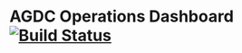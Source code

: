 # AGDC Operations Dashboard [![Build Status](https://travis-ci.org/data-cube/agdc-v2-dashboard.svg?branch=develop)](https://travis-ci.org/data-cube/agdc-v2-dashboard)
